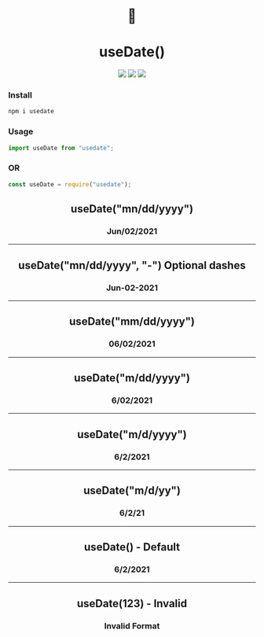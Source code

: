 
<div  align=center>

<h1  align=center> 📅</h1>

<h1  align=center> useDate()</h1>

<img  src='https://img.shields.io/npm/v/usedate.svg?style=flat'>

<img  src='https://img.shields.io/npm/dt/usedate.svg?style=flat'>

<img  src='https://img.shields.io/npm/l/usedate.svg?style=flat'>

</div>

<div  style=" border-radius:10px">
<h3 >Install</h3> 

```js
npm i usedate
```

<h3>Usage</h3>


```js
import useDate from "usedate";
```
 <h3>OR</h3>

```js
const useDate = require("usedate");
```
</div>
<h2 align=center> useDate("mn/dd/yyyy")</h2>

<h3 align=center> Jun/02/2021</h3>

<hr>

  

<h2 align=center> useDate("mn/dd/yyyy", "-") Optional dashes</h2>

<h3 align=center> Jun-02-2021 </h3>

  

<hr>

  

<h2 align=center> useDate("mm/dd/yyyy")</h2>

<h3 align=center> 06/02/2021 </h3>

<hr>

  

<h2 align=center>useDate("m/dd/yyyy")</h2>

<h3 align=center> 6/02/2021</h3>

<hr>

  

<h2 align=center> useDate("m/d/yyyy") </h2>

<h3 align=center>6/2/2021</h3>

<hr>

  

<h2 align=center> useDate("m/d/yy")</h2>

<h3 align=center> 6/2/21</h3>

<hr>

  

<h2 align=center>useDate() - Default

<h3 align=center> 6/2/2021</h3>

<hr>

  

<h2 align=center> useDate(123) - Invalid</h2>

<h3 align=center>Invalid Format</h3>